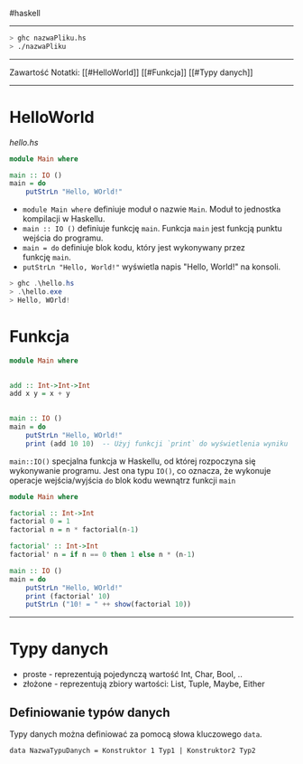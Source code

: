 #haskell 

----------
```bash
> ghc nazwaPliku.hs
> ./nazwaPliku
```

----
Zawartość Notatki:
[[#HelloWorld]]
[[#Funkcja]]
[[#Typy danych]]


----
# HelloWorld
*hello.hs*
```haskell
module Main where

main :: IO ()
main = do
    putStrLn "Hello, WOrld!"
```
- `module Main where` definiuje moduł o nazwie `Main`. Moduł to jednostka kompilacji w Haskellu.
- `main :: IO ()` definiuje funkcję `main`. Funkcja `main` jest funkcją punktu wejścia do programu.
- `main = do` definiuje blok kodu, który jest wykonywany przez funkcję `main`.
- `putStrLn "Hello, World!"` wyświetla napis "Hello, World!" na konsoli.

```powershell
> ghc .\hello.hs
> .\hello.exe
> Hello, WOrld!
```

# Funkcja

```haskell
module Main where
  

add :: Int->Int->Int
add x y = x + y
  

main :: IO ()
main = do
    putStrLn "Hello, WOrld!"
    print (add 10 10)  -- Użyj funkcji `print` do wyświetlenia wyniku
```

`main::IO()` specjalna funkcja  w Haskellu, od której rozpoczyna się wykonywanie programu. Jest ona typu `IO()`, co oznacza, że wykonuje operacje wejścia/wyjścia
`do` blok kodu wewnątrz funkcji `main` 

```haskell
module Main where

factorial :: Int->Int
factorial 0 = 1
factorial n = n * factorial(n-1)

factorial' :: Int->Int
factorial' n = if n == 0 then 1 else n * (n-1)

main :: IO ()
main = do
    putStrLn "Hello, WOrld!"
    print (factorial' 10)
    putStrLn ("10! = " ++ show(factorial 10))
```

------------
# Typy danych
- proste - reprezentują pojedynczą wartość Int, Char, Bool, ..
- złożone - reprezentują zbiory wartości:  List, Tuple, Maybe, Either 

## Definiowanie typów danych
Typy danych można definiować za pomocą słowa kluczowego `data`.

`data NazwaTypuDanych = Konstruktor 1 Typ1 | Konstruktor2 Typ2`













